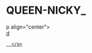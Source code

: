 # QUEEN-NICKY_
p align="center">  
  <a href="https://telegra.ph/file/75df874a67b9570e2aeaa.jpg">d

      </p>
